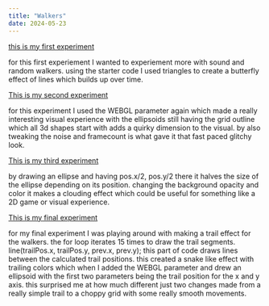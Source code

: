 ```yaml
---
title: "Walkers"
date: 2024-05-23
---
```


[this is my first experiment](/Coding-Blog/codeExperiments/walker-expo1/index.html)

<p>for this first experiement I wanted to experiement more with sound and random walkers. using the starter code I used triangles to create a butterfly effect of lines which builds up over time.</p>

[This is my second experiment](/Coding-Blog/codeExperiments/walker-expo2/index.html)

<p>for this experiment I used the WEBGL parameter again which made a really interesting visual experience with the ellipsoids still having the grid outline which all 3d shapes start with adds a quirky dimension to the visual. by also tweaking the noise and framecount is what gave it that fast paced glitchy look.</p>

[This is my third experiment](/Coding-Blog/codeExperiments/walker-expo3/index.html)

<p>by drawing an ellipse and having pos.x/2, pos.y/2 there it halves the size of the ellipse depending on its position. changing the background opacity and color it makes a clouding effect which could be useful for something like a 2D game or visual experience.</p>

[This is my final experiment](/Coding-Blog/codeExperiments/walker-expofinal/index.html)

<p>for my final experiment I was playing around with making a trail effect for the walkers. the for loop iterates 15 times to draw the trail segments. 
 line(trailPos.x, trailPos.y, prev.x, prev.y); this part of code draws lines between the calculated trail positions. this created a snake like effect with trailing colors which when I added the WEBGL parameter and drew an ellipsoid with the first two parameters being the trail position for the x and y axis. this surprised me at how much different just two changes made from a really simple trail to a choppy grid with some really smooth movements.</p>
